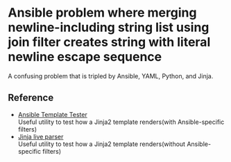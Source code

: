 # Ansible problem where merging newline-including string list using join filter creates string with literal newline escape sequence

A confusing problem that is tripled by Ansible, YAML, Python, and Jinja.

## Reference

* [Ansible Template Tester](https://ansible.sivel.net/test/)  
  Useful utility to test how a Jinja2 template renders(with Ansible-specific filters)
* [Jinja live parser](https://cryptic-cliffs-32040.herokuapp.com/)  
  Useful utility to test how a Jinja2 template renders(without Ansible-specific filters)